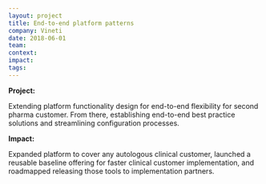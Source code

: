 ```yaml
---
layout: project
title: End-to-end platform patterns
company: Vineti
date: 2018-06-01
team: 
context: 
impact: 
tags: 
---
```


**Project:**

Extending platform functionality design for end-to-end flexibility for second pharma customer. From there, establishing end-to-end best practice solutions and streamlining configuration processes.

**Impact:**

Expanded platform to cover any autologous clinical customer, launched a reusable baseline offering for faster clinical customer implementation, and roadmapped releasing those tools to implementation partners.
